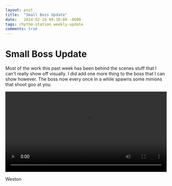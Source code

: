 ```yaml
---
layout: post
title:  "Small Boss Update"
date:   2024-02-16 09:30:00 -0600
tags: rhythm-station weekly-update
comments: true
---
```


# Small Boss Update

Most of the work this past week has been behind the scenes stuff that I can't really show off visually. I did add one more thing to the boss that I can show however. The boss now every once in a while spawns some minions that shoot goo at you.

<div align="center">
  <video style="max-width: 600px; width: 100%;" controls>
    <source src="/assets/videos/blogs/small-boss-update/melodigoo-minion-spawn.mp4" type="video/mp4">
  Your browser does not support the video tag.
  </video> 
</div>

Weston